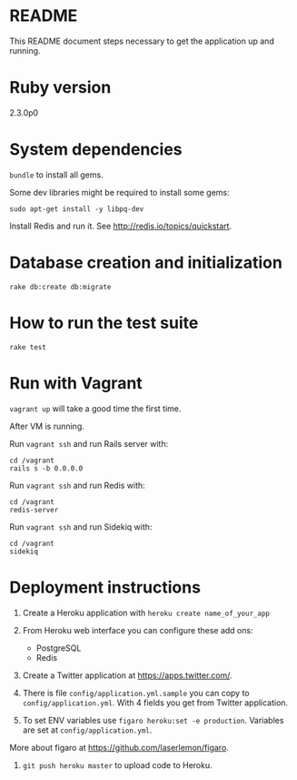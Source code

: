 README
======

This README document steps necessary to get the application up and running.

# Ruby version

2.3.0p0

# System dependencies

`bundle` to install all gems.

Some dev libraries might be required to install some gems:

```
sudo apt-get install -y libpq-dev
```

Install Redis and run it. See http://redis.io/topics/quickstart.

# Database creation and initialization

`rake db:create db:migrate`

# How to run the test suite

`rake test`

# Run with Vagrant

`vagrant up` will take a good time the first time.

After VM is running.

Run `vagrant ssh` and run Rails server with:

```shell
cd /vagrant
rails s -b 0.0.0.0
```

Run `vagrant ssh` and run Redis with:

```shell
cd /vagrant
redis-server
```

Run `vagrant ssh` and run Sidekiq with:

```shell
cd /vagrant
sidekiq
```

# Deployment instructions

1. Create a Heroku application with `heroku create name_of_your_app`

1. From Heroku web interface you can configure these add ons:

    - PostgreSQL
    - Redis

1. Create a Twitter application at https://apps.twitter.com/.

1. There is file `config/application.yml.sample` you can copy to
`config/application.yml`. With 4 fields you get from Twitter application.

1. To set ENV variables use `figaro heroku:set -e production`. Variables are
set at `config/application.yml`.

  More about figaro at https://github.com/laserlemon/figaro.

1. `git push heroku master` to upload code to Heroku.
